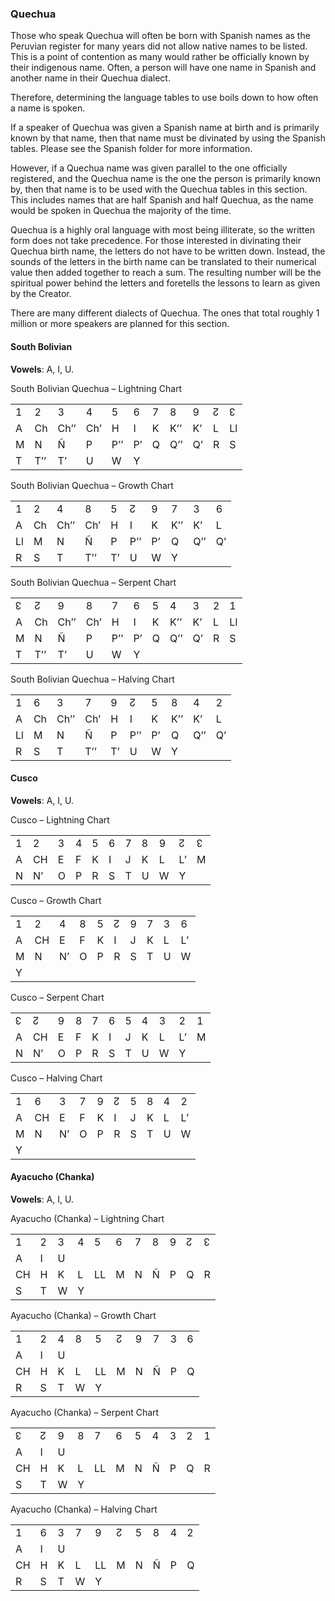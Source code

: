 ### <span id="anchor-86"></span>Quechua

Those who speak Quechua will often be born with Spanish names as the
Peruvian register for many years did not allow native names to be
listed. This is a point of contention as many would rather be officially
known by their indigenous name. Often, a person will have one name in
Spanish and another name in their Quechua dialect. 

Therefore, determining the language tables to use boils down to how
often a name is spoken. 

If a speaker of Quechua was given a Spanish name at birth and is
primarily known by that name, then that name must be divinated by using
the Spanish tables. Please see the Spanish folder for
more information.

However, if a Quechua name was given parallel to the one officially
registered, and the Quechua name is the one the person is primarily
known by, then that name is to be used with the Quechua tables in this
section. This includes names that are half Spanish and half Quechua, as
the name would be spoken in Quechua the majority of the time.

Quechua is a highly oral language with most being illiterate, so the
written form does not take precedence. For those interested in
divinating their Quechua birth name, the letters do not have to be
written down. Instead, the sounds of the letters in the birth name can
be translated to their numerical value then added together to reach a
sum. The resulting number will be the spiritual power behind the letters
and foretells the lessons to learn as given by the Creator.

There are many different dialects of Quechua. The ones that total
roughly 1 million or more speakers are planned for this section. 

#### <span id="anchor-87"></span>South Bolivian

**Vowels**: A, I, U.

South Bolivian Quechua – Lightning Chart

|   |     |      |     |     |    |   |     |    |   |    |
| - | --- | ---- | --- | --- | -- | - | --- | -- | - | -- |
| 1 | 2   | 3    | 4   | 5   | 6  | 7 | 8   | 9  | ↊ | ↋  |
| A | Ch  | Ch’’ | Ch’ | H   | I  | K | K’’ | K’ | L | Ll |
| M | N   | Ñ    | P   | P’’ | P’ | Q | Q’’ | Q’ | R | S  |
| T | T’’ | T’   | U   | W   | Y  |   |     |    |   |    |

South Bolivian Quechua – Growth Chart

|    |    |      |     |    |     |    |     |     |    |
| -- | -- | ---- | --- | -- | --- | -- | --- | --- | -- |
| 1  | 2  | 4    | 8   | 5  | ↊   | 9  | 7   | 3   | 6  |
| A  | Ch | Ch’’ | Ch’ | H  | I   | K  | K’’ | K’  | L  |
| Ll | M  | N    | Ñ   | P  | P’’ | P’ | Q   | Q’’ | Q’ |
| R  | S  | T    | T’’ | T’ | U   | W  | Y   |     |    |

South Bolivian Quechua – Serpent Chart

|   |     |      |     |     |    |   |     |    |   |    |
| - | --- | ---- | --- | --- | -- | - | --- | -- | - | -- |
| ↋ | ↊   | 9    | 8   | 7   | 6  | 5 | 4   | 3  | 2 | 1  |
| A | Ch  | Ch’’ | Ch’ | H   | I  | K | K’’ | K’ | L | Ll |
| M | N   | Ñ    | P   | P’’ | P’ | Q | Q’’ | Q’ | R | S  |
| T | T’’ | T’   | U   | W   | Y  |   |     |    |   |    |

South Bolivian Quechua – Halving Chart

|    |    |      |     |    |     |    |     |     |    |
| -- | -- | ---- | --- | -- | --- | -- | --- | --- | -- |
| 1  | 6  | 3    | 7   | 9  | ↊   | 5  | 8   | 4   | 2  |
| A  | Ch | Ch’’ | Ch’ | H  | I   | K  | K’’ | K’  | L  |
| Ll | M  | N    | Ñ   | P  | P’’ | P’ | Q   | Q’’ | Q’ |
| R  | S  | T    | T’’ | T’ | U   | W  | Y   |     |    |

#### <span id="anchor-88"></span>Cusco

**Vowels**: A, I, U.

Cusco – Lightning Chart

|   |    |   |   |   |   |   |   |   |    |   |
| - | -- | - | - | - | - | - | - | - | -- | - |
| 1 | 2  | 3 | 4 | 5 | 6 | 7 | 8 | 9 | ↊  | ↋ |
| A | CH | E | F | K | I | J | K | L | L’ | M |
| N | N’ | O | P | R | S | T | U | W | Y  |   |

Cusco – Growth Chart

|   |    |    |   |   |   |   |   |   |    |
| - | -- | -- | - | - | - | - | - | - | -- |
| 1 | 2  | 4  | 8 | 5 | ↊ | 9 | 7 | 3 | 6  |
| A | CH | E  | F | K | I | J | K | L | L’ |
| M | N  | N’ | O | P | R | S | T | U | W  |
| Y |    |    |   |   |   |   |   |   |    |

Cusco – Serpent Chart

|   |    |   |   |   |   |   |   |   |    |   |
| - | -- | - | - | - | - | - | - | - | -- | - |
| ↋ | ↊  | 9 | 8 | 7 | 6 | 5 | 4 | 3 | 2  | 1 |
| A | CH | E | F | K | I | J | K | L | L’ | M |
| N | N’ | O | P | R | S | T | U | W | Y  |   |

Cusco – Halving Chart

|   |    |    |   |   |   |   |   |   |    |
| - | -- | -- | - | - | - | - | - | - | -- |
| 1 | 6  | 3  | 7 | 9 | ↊ | 5 | 8 | 4 | 2  |
| A | CH | E  | F | K | I | J | K | L | L’ |
| M | N  | N’ | O | P | R | S | T | U | W  |
| Y |    |    |   |   |   |   |   |   |    |

#### <span id="anchor-89"></span>Ayacucho (Chanka)

**Vowels**: A, I, U.

Ayacucho (Chanka) – Lightning Chart

|    |   |   |   |    |   |   |   |   |   |   |
| -- | - | - | - | -- | - | - | - | - | - | - |
| 1  | 2 | 3 | 4 | 5  | 6 | 7 | 8 | 9 | ↊ | ↋ |
| A  | I | U |   |    |   |   |   |   |   |   |
| CH | H | K | L | LL | M | N | Ñ | P | Q | R |
| S  | T | W | Y |    |   |   |   |   |   |   |

Ayacucho (Chanka) – Growth Chart

|    |   |   |   |    |   |   |   |   |   |
| -- | - | - | - | -- | - | - | - | - | - |
| 1  | 2 | 4 | 8 | 5  | ↊ | 9 | 7 | 3 | 6 |
| A  | I | U |   |    |   |   |   |   |   |
| CH | H | K | L | LL | M | N | Ñ | P | Q |
| R  | S | T | W | Y  |   |   |   |   |   |

Ayacucho (Chanka) – Serpent Chart

|    |   |   |   |    |   |   |   |   |   |   |
| -- | - | - | - | -- | - | - | - | - | - | - |
| ↋  | ↊ | 9 | 8 | 7  | 6 | 5 | 4 | 3 | 2 | 1 |
| A  | I | U |   |    |   |   |   |   |   |   |
| CH | H | K | L | LL | M | N | Ñ | P | Q | R |
| S  | T | W | Y |    |   |   |   |   |   |   |

Ayacucho (Chanka) – Halving Chart

|    |   |   |   |    |   |   |   |   |   |
| -- | - | - | - | -- | - | - | - | - | - |
| 1  | 6 | 3 | 7 | 9  | ↊ | 5 | 8 | 4 | 2 |
| A  | I | U |   |    |   |   |   |   |   |
| CH | H | K | L | LL | M | N | Ñ | P | Q |
| R  | S | T | W | Y  |   |   |   |   |   |
